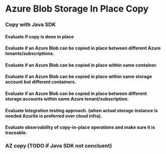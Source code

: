 # Azure Blob Storage In Place Copy

### Copy with Java SDK
#### Evaluate if copy is done in place
#### Evaluate if an Azure Blob can be copied in place between different Azure tenants/subscriptions.
#### Evaluate if an Azure Blob can be copied in place within same container.
#### Evaluate if an Azure Blob can be copied in place within same storage account but different containers.
#### Evaluate if an Azure Blob can be copied in place between different storage accounts within same Azure tenant/subscription.
#### Evaluate Integration testing approach. (when actual storage instance is needed Azurite is preferred over cloud infra).
#### Evaluate observability of copy-in-place operations and make sure it is traceable.

### AZ copy (TODO if Java SDK not concluent)



